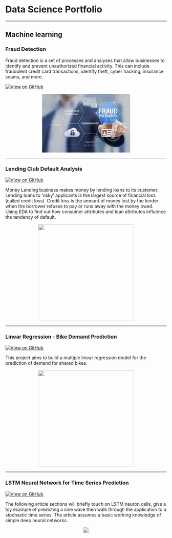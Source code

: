 # Data Science Portfolio
---
## Machine learning

### Fraud Detection

Fraud detection is a set of processes and analyses that allow businesses to identify and prevent unauthorized financial activity. This can include fraudulent credit card transactions, identify theft, cyber hacking, insurance scams, and more.

[![View on GitHub](https://img.shields.io/badge/GitHub-View_on_GitHub-blue?logo=GitHub)](https://github.com/sbksum/frauddetection)

<center><img src="images/fraud_detection.jpg"/></center>

---

### Lending Club Default Analysis

[![View on GitHub](https://img.shields.io/badge/GitHub-View_on_GitHub-blue?logo=GitHub)](https://github.com/sbksum/LendingClubCaseStudy)

Money Lending business makes money by lending loans to its customer. Lending loans to ‘risky’ applicants is the largest source of financial loss (called credit loss). Credit loss is the amount of money lost by the lender when the borrower refuses to pay or runs away with the money owed. Using EDA to find out how consumer attributes and loan attributes influence the tendency of default.

<center><img src="https://i.ytimg.com/vi/uldPqMh7-AE/maxresdefault.jpg" width="300" height="300" /></center>

----
### Linear Regression - Bike Demand Prediction 

[![View on GitHub](https://img.shields.io/badge/GitHub-View_on_GitHub-blue?logo=GitHub)](https://github.com/sbksum/LinearRegression)

This project aims to build a multiple linear regression model for the prediction of demand for shared bikes.

<center><img src="http://www.stanford.edu/class/stats202/figs/Chapter3/3.1.png" width="300" height="300"/></center>

----
### LSTM Neural Network for Time Series Prediction

[![View on GitHub](https://img.shields.io/badge/GitHub-View_on_GitHub-blue?logo=GitHub)](https://github.com/sbksum/frauddetection)

The following article sections will briefly touch on LSTM neuron cells, give a toy example of predicting a sine wave then walk through the application to a stochastic time series. The article assumes a basic working knowledge of simple deep neural networks.

<center><img src="https://camo.githubusercontent.com/a085b4fe60690252b8aa2de917c53fc3f63aec21aafea21c8f1ecb543d2c44cb/68747470733a2f2f7777772e616c74756d696e74656c6c6967656e63652e636f6d2f6173736574732f74696d652d7365726965732d70726564696374696f6e2d7573696e672d6c73746d2d646565702d6e657572616c2d6e6574776f726b732f73696e776176655f66756c6c5f7365712e706e67"/></center>


